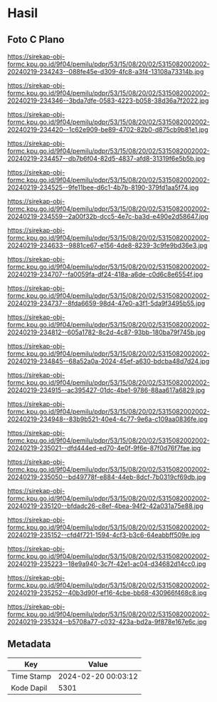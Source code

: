 # Hasil

## Foto C Plano

https://sirekap-obj-formc.kpu.go.id/9f04/pemilu/pdpr/53/15/08/20/02/5315082002002-20240219-234243--088fe45e-d309-4fc8-a3f4-13108a73314b.jpg

https://sirekap-obj-formc.kpu.go.id/9f04/pemilu/pdpr/53/15/08/20/02/5315082002002-20240219-234346--3bda7dfe-0583-4223-b058-38d36a7f2022.jpg

https://sirekap-obj-formc.kpu.go.id/9f04/pemilu/pdpr/53/15/08/20/02/5315082002002-20240219-234420--1c62e909-be89-4702-82b0-d875cb9b81e1.jpg

https://sirekap-obj-formc.kpu.go.id/9f04/pemilu/pdpr/53/15/08/20/02/5315082002002-20240219-234457--db7b6f04-82d5-4837-afd8-31319f6e5b5b.jpg

https://sirekap-obj-formc.kpu.go.id/9f04/pemilu/pdpr/53/15/08/20/02/5315082002002-20240219-234525--9fe11bee-d6c1-4b7b-8190-379fd1aa5f74.jpg

https://sirekap-obj-formc.kpu.go.id/9f04/pemilu/pdpr/53/15/08/20/02/5315082002002-20240219-234559--2a00f32b-dcc5-4e7c-ba3d-e490e2d58647.jpg

https://sirekap-obj-formc.kpu.go.id/9f04/pemilu/pdpr/53/15/08/20/02/5315082002002-20240219-234633--9881ce67-e156-4de8-8239-3c9fe9bd36e3.jpg

https://sirekap-obj-formc.kpu.go.id/9f04/pemilu/pdpr/53/15/08/20/02/5315082002002-20240219-234707--fa0059fa-df24-418a-a6de-c0d6c8e6554f.jpg

https://sirekap-obj-formc.kpu.go.id/9f04/pemilu/pdpr/53/15/08/20/02/5315082002002-20240219-234737--8fda6659-98d4-47e0-a3f1-5da9f3495b55.jpg

https://sirekap-obj-formc.kpu.go.id/9f04/pemilu/pdpr/53/15/08/20/02/5315082002002-20240219-234812--605a1782-8c2d-4c87-93bb-180ba79f745b.jpg

https://sirekap-obj-formc.kpu.go.id/9f04/pemilu/pdpr/53/15/08/20/02/5315082002002-20240219-234845--68a52a0a-2024-45ef-a630-bdcba48d7d24.jpg

https://sirekap-obj-formc.kpu.go.id/9f04/pemilu/pdpr/53/15/08/20/02/5315082002002-20240219-234915--ac395427-01dc-4be1-9786-88aa617a6829.jpg

https://sirekap-obj-formc.kpu.go.id/9f04/pemilu/pdpr/53/15/08/20/02/5315082002002-20240219-234948--83b9b521-40e4-4c77-9e6a-c109aa0836fe.jpg

https://sirekap-obj-formc.kpu.go.id/9f04/pemilu/pdpr/53/15/08/20/02/5315082002002-20240219-235021--dfd444ed-ed70-4e0f-9f6e-87f0d76f7fae.jpg

https://sirekap-obj-formc.kpu.go.id/9f04/pemilu/pdpr/53/15/08/20/02/5315082002002-20240219-235050--bd49778f-e884-44eb-8dcf-7b0319cf69db.jpg

https://sirekap-obj-formc.kpu.go.id/9f04/pemilu/pdpr/53/15/08/20/02/5315082002002-20240219-235120--bfdadc26-c8ef-4bea-94f2-42a031a75e88.jpg

https://sirekap-obj-formc.kpu.go.id/9f04/pemilu/pdpr/53/15/08/20/02/5315082002002-20240219-235152--cfd4f721-1594-4cf3-b3c6-64eabbff509e.jpg

https://sirekap-obj-formc.kpu.go.id/9f04/pemilu/pdpr/53/15/08/20/02/5315082002002-20240219-235223--18e9a940-3c7f-42e1-ac04-d34682d14cc0.jpg

https://sirekap-obj-formc.kpu.go.id/9f04/pemilu/pdpr/53/15/08/20/02/5315082002002-20240219-235252--40b3d90f-ef16-4cbe-bb68-430966f468c8.jpg

https://sirekap-obj-formc.kpu.go.id/9f04/pemilu/pdpr/53/15/08/20/02/5315082002002-20240219-235324--b5708a77-c032-423a-bd2a-9f878e167e6c.jpg


## Metadata

| Key        | Value               |
| ---------- | ------------------- |
| Time Stamp | 2024-02-20 00:03:12 |
| Kode Dapil | 5301                |



